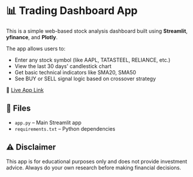 # 📊 Trading Dashboard App

This is a simple web-based stock analysis dashboard built using **Streamlit**, **yfinance**, and **Plotly**.

The app allows users to:
- Enter any stock symbol (like AAPL, TATASTEEL, RELIANCE, etc.)
- View the last 30 days' candlestick chart
- Get basic technical indicators like SMA20, SMA50
- See BUY or SELL signal logic based on crossover strategy

🔗 [Live App Link](https://your-app-link.streamlit.app)

## 📁 Files
- `app.py` – Main Streamlit app
- `requirements.txt` – Python dependencies

## ⚠️ Disclaimer
This app is for educational purposes only and does not provide investment advice. Always do your own research before making financial decisions.
